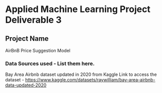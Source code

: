 # Applied Machine Learning Project Deliverable 3
## Project Name
AirBnB Price Suggestion Model
### Data Sources used - List them here.
Bay Area Airbnb dataset updated in 2020 from Kaggle
Link to access the dataset - https://www.kaggle.com/datasets/raywilliam/bay-area-airbnb-data-updated-2020